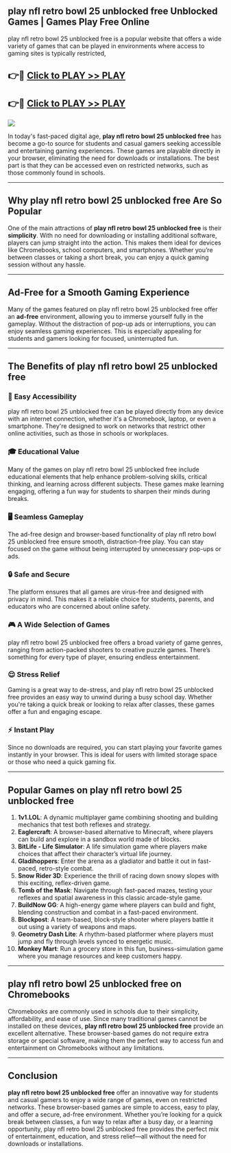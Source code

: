 ## play nfl retro bowl 25 unblocked free Unblocked Games | Games Play Free Online

play nfl retro bowl 25 unblocked free is a popular website that offers a wide variety of games that can be played in environments where access to gaming sites is typically restricted,


## 👉🔴 [Click to PLAY >> PLAY](http://freeplayer.one?title=play_nfl_retro_bowl_25_unblocked_free&ref=19D)

## 👉🔴 [Click to PLAY >> PLAY](http://freeplayer.one?title=play_nfl_retro_bowl_25_unblocked_free&ref=19D)


<a href="http://freeplayer.one?title=play_nfl_retro_bowl_25_unblocked_free&ref=19D"><img src="https://clearcache.store/games.png"></a>

In today's fast-paced digital age, **play nfl retro bowl 25 unblocked free** has become a go-to source for students and casual gamers seeking accessible and entertaining gaming experiences. These games are playable directly in your browser, eliminating the need for downloads or installations. The best part is that they can be accessed even on restricted networks, such as those commonly found in schools.

---

## **Why play nfl retro bowl 25 unblocked free Are So Popular**

One of the main attractions of **play nfl retro bowl 25 unblocked free** is their **simplicity**. With no need for downloading or installing additional software, players can jump straight into the action. This makes them ideal for devices like Chromebooks, school computers, and smartphones. Whether you’re between classes or taking a short break, you can enjoy a quick gaming session without any hassle.

---

## **Ad-Free for a Smooth Gaming Experience**

Many of the games featured on play nfl retro bowl 25 unblocked free offer an **ad-free** environment, allowing you to immerse yourself fully in the gameplay. Without the distraction of pop-up ads or interruptions, you can enjoy seamless gaming experiences. This is especially appealing for students and gamers looking for focused, uninterrupted fun.

---

## **The Benefits of play nfl retro bowl 25 unblocked free**

### 🚪 **Easy Accessibility**
play nfl retro bowl 25 unblocked free can be played directly from any device with an internet connection, whether it's a Chromebook, laptop, or even a smartphone. They're designed to work on networks that restrict other online activities, such as those in schools or workplaces.

### 🎓 **Educational Value**
Many of the games on play nfl retro bowl 25 unblocked free include educational elements that help enhance problem-solving skills, critical thinking, and learning across different subjects. These games make learning engaging, offering a fun way for students to sharpen their minds during breaks.

### 🖥️ **Seamless Gameplay**
The ad-free design and browser-based functionality of play nfl retro bowl 25 unblocked free ensure smooth, distraction-free play. You can stay focused on the game without being interrupted by unnecessary pop-ups or ads.

### 🔒 **Safe and Secure**
The platform ensures that all games are virus-free and designed with privacy in mind. This makes it a reliable choice for students, parents, and educators who are concerned about online safety.

### 🎮 **A Wide Selection of Games**
play nfl retro bowl 25 unblocked free offers a broad variety of game genres, ranging from action-packed shooters to creative puzzle games. There’s something for every type of player, ensuring endless entertainment.

### 😌 **Stress Relief**
Gaming is a great way to de-stress, and play nfl retro bowl 25 unblocked free provides an easy way to unwind during a busy school day. Whether you're taking a quick break or looking to relax after classes, these games offer a fun and engaging escape.

### ⚡ **Instant Play**
Since no downloads are required, you can start playing your favorite games instantly in your browser. This is ideal for users with limited storage space or those who need a quick gaming fix.

---

## **Popular Games on play nfl retro bowl 25 unblocked free**

1. **1v1.LOL**: A dynamic multiplayer game combining shooting and building mechanics that test both reflexes and strategy.
2. **Eaglercraft**: A browser-based alternative to Minecraft, where players can build and explore in a sandbox world made of blocks.
3. **BitLife - Life Simulator**: A life simulation game where players make choices that affect their character’s virtual life journey.
4. **Gladihoppers**: Enter the arena as a gladiator and battle it out in fast-paced, retro-style combat.
5. **Snow Rider 3D**: Experience the thrill of racing down snowy slopes with this exciting, reflex-driven game.
6. **Tomb of the Mask**: Navigate through fast-paced mazes, testing your reflexes and spatial awareness in this classic arcade-style game.
7. **BuildNow GG**: A high-energy game where players can build and fight, blending construction and combat in a fast-paced environment.
8. **Blockpost**: A team-based, block-style shooter where players battle it out using a variety of weapons and maps.
9. **Geometry Dash Lite**: A rhythm-based platformer where players must jump and fly through levels synced to energetic music.
10. **Monkey Mart**: Run a grocery store in this fun, business-simulation game where you manage resources and keep customers happy.

---

## **play nfl retro bowl 25 unblocked free on Chromebooks**

Chromebooks are commonly used in schools due to their simplicity, affordability, and ease of use. Since many traditional games cannot be installed on these devices, **play nfl retro bowl 25 unblocked free** provide an excellent alternative. These browser-based games do not require extra storage or special software, making them the perfect way to access fun and entertainment on Chromebooks without any limitations.

---

## **Conclusion**

**play nfl retro bowl 25 unblocked free** offer an innovative way for students and casual gamers to enjoy a wide range of games, even on restricted networks. These browser-based games are simple to access, easy to play, and offer a secure, ad-free environment. Whether you’re looking for a quick break between classes, a fun way to relax after a busy day, or a learning opportunity, play nfl retro bowl 25 unblocked free provides the perfect mix of entertainment, education, and stress relief—all without the need for downloads or installations.